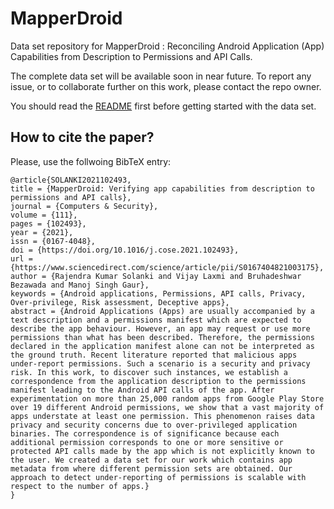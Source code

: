 # MapperDroid
Data set repository for MapperDroid : Reconciling Android Application (App) Capabilities from Description to Permissions and API Calls. 

The complete data set will be available soon in near future. To report any issue, or to collaborate further on this work, please contact the repo owner. 

You should read the [README](https://github.com/rks101/MapperDroid/blob/master/data/README_data.txt) first before getting started with the data set. 

<!--
Please cite our [paper](https://doi.org/10.1016/j.cose.2021.102493) published in Computers and Security if you find this work useful or if you are using the data set. 
-->

## How to cite the paper?  

Please, use the follwoing BibTeX entry:   

```
@article{SOLANKI2021102493,
title = {MapperDroid: Verifying app capabilities from description to permissions and API calls},
journal = {Computers & Security},
volume = {111},
pages = {102493},
year = {2021},
issn = {0167-4048},
doi = {https://doi.org/10.1016/j.cose.2021.102493},
url = {https://www.sciencedirect.com/science/article/pii/S0167404821003175},
author = {Rajendra Kumar Solanki and Vijay Laxmi and Bruhadeshwar Bezawada and Manoj Singh Gaur},
keywords = {Android applications, Permissions, API calls, Privacy, Over-privilege, Risk assessment, Deceptive apps},
abstract = {Android Applications (Apps) are usually accompanied by a text description and a permissions manifest which are expected to describe the app behaviour. However, an app may request or use more permissions than what has been described. Therefore, the permissions declared in the application manifest alone can not be interpreted as the ground truth. Recent literature reported that malicious apps under-report permissions. Such a scenario is a security and privacy risk. In this work, to discover such instances, we establish a correspondence from the application description to the permissions manifest leading to the Android API calls of the app. After experimentation on more than 25,000 random apps from Google Play Store over 19 different Android permissions, we show that a vast majority of apps understate at least one permission. This phenomenon raises data privacy and security concerns due to over-privileged application binaries. The correspondence is of significance because each additional permission corresponds to one or more sensitive or protected API calls made by the app which is not explicitly known to the user. We created a data set for our work which contains app metadata from where different permission sets are obtained. Our approach to detect under-reporting of permissions is scalable with respect to the number of apps.}
}
```
